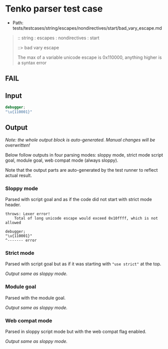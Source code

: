 # Tenko parser test case

- Path: tests/testcases/string/escapes/nondirectives/start/bad_vary_escape.md

> :: string : escapes : nondirectives : start
>
> ::> bad vary escape
>
> The max of a variable unicode escape is 0x110000, anything higher is a syntax error

## FAIL

## Input

`````js
debugger;
"\u{110001}"
`````

## Output

_Note: the whole output block is auto-generated. Manual changes will be overwritten!_

Below follow outputs in four parsing modes: sloppy mode, strict mode script goal, module goal, web compat mode (always sloppy).

Note that the output parts are auto-generated by the test runner to reflect actual result.

### Sloppy mode

Parsed with script goal and as if the code did not start with strict mode header.

`````
throws: Lexer error!
    Total of long unicode escape would exceed 0x10ffff, which is not allowed

debugger;
"\u{110001}"
^------- error
`````

### Strict mode

Parsed with script goal but as if it was starting with `"use strict"` at the top.

_Output same as sloppy mode._

### Module goal

Parsed with the module goal.

_Output same as sloppy mode._

### Web compat mode

Parsed in sloppy script mode but with the web compat flag enabled.

_Output same as sloppy mode._
